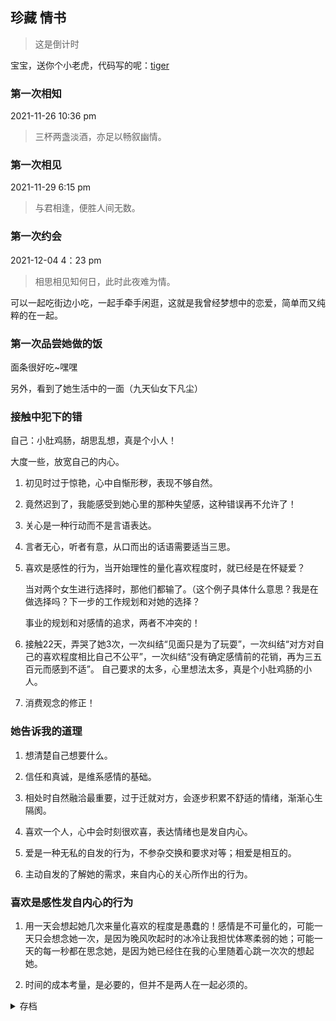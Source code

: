 

## 珍藏 情书


> <p id='daojishi'>这是倒计时</p>

宝宝，送你个小老虎，代码写的呢：[tiger](some_show/tiger.html)

### 第一次相知

2021-11-26 10:36 pm

> 三杯两盏淡酒，亦足以畅叙幽情。

### 第一次相见

2021-11-29 6:15 pm

> 与君相逢，便胜人间无数。

### 第一次约会

2021-12-04 4：23 pm

> 相思相见知何日，此时此夜难为情。

可以一起吃街边小吃，一起手牵手闲逛，这就是我曾经梦想中的恋爱，简单而又纯粹的在一起。

### 第一次品尝她做的饭

面条很好吃~嘿嘿

另外，看到了她生活中的一面（九天仙女下凡尘）
 
### 接触中犯下的错


 <p>自己：小肚鸡肠，胡思乱想，真是个小人！</p>
 
 <p>大度一些，放宽自己的内心。</p>



1. 初见时过于惊艳，心中自惭形秽，表现不够自然。
 
2. 竟然迟到了，我能感受到她心里的那种失望感，这种错误再不允许了！ 

3. 关心是一种行动而不是言语表达。

4. 言者无心，听者有意，从口而出的话语需要适当三思。

5. 喜欢是感性的行为，当开始理性的量化喜欢程度时，就已经是在怀疑爱？

    当对两个女生进行选择时，那他们都输了。（这个例子具体什么意思？我是在做选择吗？下一步的工作规划和对她的选择？
    
    事业的规划和对感情的追求，两者不冲突的！

 6. 接触22天，弄哭了她3次，一次纠结“见面只是为了玩耍”，一次纠结“对方对自己的喜欢程度相比自己不公平”，一次纠结“没有确定感情前的花销，再为三五百元而感到不适”。 自己要求的太多，心里想法太多，真是个小肚鸡肠的小人。
 
 7. 消费观念的修正！
 

 
### 她告诉我的道理
 
1. 想清楚自己想要什么。
 
2. 信任和真诚，是维系感情的基础。
 
3. 相处时自然融洽最重要，过于迁就对方，会逐步积累不舒适的情绪，渐渐心生隔阂。

4. 喜欢一个人，心中会时刻很欢喜，表达情绪也是发自内心。
 
5. 爱是一种无私的自发的行为，不参杂交换和要求对等；相爱是相互的。

6. 主动自发的了解她的需求，来自内心的关心所作出的行为。

### 喜欢是感性发自内心的行为

1. 用一天会想起她几次来量化喜欢的程度是愚蠢的！感情是不可量化的，可能一天只会想念她一次，是因为晚风吹起时的冰冷让我担忧体寒柔弱的她；可能一天的每一秒都在思念她，是因为她已经住在我的心里随着心跳一次次的想起她。

2. 时间的成本考量，是必要的，但并不是两人在一起必须的。


<details>
<summary>存档</summary>
### Rischio

> 可以给大家各自点时间反思下吗？一周的时间（到本周末）

我缺少自己的爱情观，婚姻观，没有思考过爱情对于自己到底意味着什么，自己想要什么，你又想要什么。

我们是求同存异，还是必须达成一致？

#### 我渴望的女生

1. **可以同甘共苦**。我曾从贫穷的生活一路走来，看见过贫贱夫妻百事哀。但是我仍然相信爱情的存在，我想要的爱情，是不离不弃。是在我落魄潦倒时仍可以陪伴在我身边。
我只有一段很短暂的恋爱经历，09年刚上大学的一段感情。现在唯一让我留下印象的是，入冬后的一天，我俩从老校区回新校区时，公交车路上出问题了。下了公交车时，兜里还有不到5块钱，当时天已经很晚了，吹的冷风冻得直哆嗦。这时不远处有个卖烤红薯的摊贩，我们上前买个大大红薯，一人一半，啃着红薯慢慢的走回了宿舍。我对于共苦的经历会产生更深刻的印象，因为这让我感受到另一半在我身边时带来的精神力量，让我更有动力努力下去。

2. **爱情是平等的**。不知道是社会风气问题，还是时代发展太快，人心浮躁，我们在追求独立平等时，网络上也滋生了不少打着“女性独立”的口号缺做着“不平等”的事情。可能自己也受到了这些不良信息的影响，心里对“追求女性”或者“舔狗”行为深深排斥。我希望的是我爱她的同时她也爱我。这种爱是从精神角度内心对于另一方重视程度的角度“平等”的。

#### 你要的婚姻

1. 纯粹的爱你，这种爱不掺杂利益交换，是完全无私的行为。

2. 优良的品行。

3. 真诚，信任。

#### 接触过程中的感受

1. 我想我是喜欢你的，这种喜欢是见到你后可以消散一天的烦恼，是在不见时担心的健康担忧你的生活。

2. 整体接触过程中是快乐的，但是内心会滋生不安全感，特别是典型的三次商讨过程。

3. 我理解的沟通应该是在沟通完后尽可能达成一致，但是三次沟通的感受更像是：我表达我的感受，你表达你的感受，最后你再告诉我，我不接受那就换一个和我想法更一致的女生，你不会改变你的观念。


#### 接触中存在的差异

1. 对于金钱。我的观念：儿孙自有儿孙福，父母的财富是他们那一代人奋斗的，我们自己的美好物质生活靠自己奋斗获取。你的观念：财富是一代代传承下来的，靠自我一代的努力是不真实的。

2. 对于消费观。由于成长经历不同，所以我的消费观念是能省则省，能用就好，消费能力低下。你的观念，是在可接受的范围内精致的享受生活，感受生活的美好。但是这个消费程度是可商讨的吗？

 </details>

 

<script>
 
$(document).ready(function(){
 $('title').text('殷仄洛❤余生');
 var h1 = document.getElementsByTagName('h1')[0];
 h1.innerHTML="执子之手 与子偕老";
 var dn1 = document.getElementById('forkme_banner');
 dn1.style.display='none';
 var dn2 = document.getElementsByTagName('footer')[0];
 dn2.style.display='none';
 
  var oSpan = document.getElementById('daojishi');
  function tow(n) {
 
    return n >= 0 && n < 10 ? '0' + n : '' + n;
 
  }
 
  function getDate() {
 
    var oDate = new Date();//获取日期对象
 
    var oldTime = oDate.getTime();//现在距离1970年的毫秒数
 
    var newDate = new Date('2021/11/26 22:36:00');
 
    var newTime = newDate.getTime();//2019年距离1970年的毫秒数
 
    var second = Math.floor(( oldTime - newTime) / 1000);//未来时间距离现在的秒数
 
    var day = Math.floor(second / 86400);//整数部分代表的是天；一天有24*60*60=86400秒 ；
 
    second = second % 86400;//余数代表剩下的秒数；
 
    var hour = Math.floor(second / 3600);//整数部分代表小时；
 
    second %= 3600; //余数代表 剩下的秒数；
 
    var minute = Math.floor(second / 60);
 
    second %= 60;
 
    var str = '相知相识三两天：' +  tow(day) + '<span class="time">天</span>'
 
        + tow(hour) + '<span class="time">时 </span>'
 
        + tow(minute) + '<span class="time">分</span>'
 
        + tow(second) + '<span class="time">秒</span>';
 
    oSpan.innerHTML = str;
 
  }
 
  getDate();
 
  setInterval(getDate, 1000);
 });
</script>



